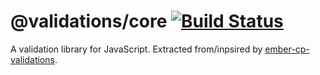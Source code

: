 # @validations/core [![Build Status](https://travis-ci.com/tildeio/validations-core.svg?token=gq3BNjgKU6A1RUgdMPPP&branch=master)](https://travis-ci.com/tildeio/validations-core)

A validation library for JavaScript. Extracted from/inpsired by [ember-cp-validations](http://offirgolan.github.io/ember-cp-validations/).
